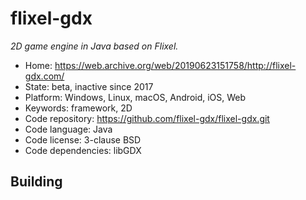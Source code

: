 # flixel-gdx

_2D game engine in Java based on Flixel._

- Home: https://web.archive.org/web/20190623151758/http://flixel-gdx.com/
- State: beta, inactive since 2017
- Platform: Windows, Linux, macOS, Android, iOS, Web
- Keywords: framework, 2D
- Code repository: https://github.com/flixel-gdx/flixel-gdx.git
- Code language: Java
- Code license: 3-clause BSD
- Code dependencies: libGDX

## Building
